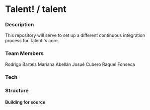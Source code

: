 # Talent! / talent

### Description

This repository will serve to set up a different continuous integration process for Talent!'s core.

### Team Members

Rodrigo Bartels
Mariana Abellán
Josué Cubero
Raquel Fonseca
### Tech


### Structure


#### Building for source
